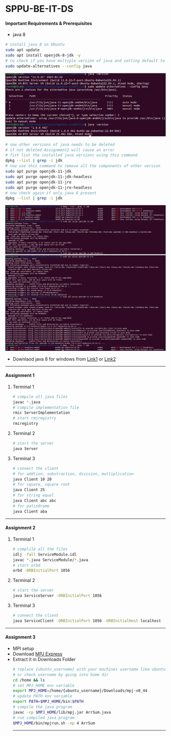 # SPPU-BE-IT-DS
#### Important Requirements & Prerequisites
- java 8
```bash
# install java 8 on Ubuntu
sudo apt update 
sudo apt install openjdk-8-jdk -y
# to check if you have multiple version of java and setting default to java 8
sudo update-alternatives --config java
```
![ALT](./assets/java8.png)
```bash
# now other versions of java needs to be deleted 
# if not deleted Assignment2 will cause an error
# fist list the installed java versions using this command
dpkg --list | grep -i jdk
# now use this command to remove all the components of other version
sudo apt purge openjdk-11-jdk
sudo apt purge openjdk-11-jdk-headless
sudo apt purge openjdk-11-jre
sudo apt purge openjdk-11-jre-headless
# now check again if only java 8 present
dpkg --list | grep -i jdk
```
![ALT](./assets/remove_java_1.png)
![ALT](./assets/remove_java2.png)

- Downlaod java 8 for windows from [Link1](https://builds.openlogic.com/downloadJDK/openlogic-openjdk/8u412-b08/openlogic-openjdk-8u412-b08-windows-x64.msi) or [Link2](https://www.openlogic.com/openjdk-downloads?field_java_parent_version_target_id=416&field_operating_system_target_id=436&field_architecture_target_id=391&field_java_package_target_id=396 
)
<hr>

#### Assignment 1
1. Terminal 1
    ```bash
    # compile all java files
    javac *.java
    # compile implementation file
    rmic ServerImplementation
    # start rmiregistry
    rmiregistry

    ```
2. Terminal 2
    ```bash
    # start the server
    java Server
    ```
3. Terminal 3
    ```bash
    # connect the client
    # for addtion, substraction, division, multiplication
    java Client 10 20
    # for square, square root
    java Client 25
    # for string equal
    java Client abc abc
    # for palindrome
    java Client aba
    ```
<hr>

#### Assignment 2
1. Terminal 1
    ```bash
    # complile all the files
    idlj -fall ServiceModule.idl
    javac *.java ServiceModule/*.java
    # start orbd 
    orbd -ORBInitialPort 1056
    ```
2. Terminal 2
    ```bash
    # start the server
    java ServiceServer -ORBInitialPort 1056
    ```
3. Terminal 3
    ```bash
    # connect the client
    java ServiceClient -ORBInitialPort 1056 -ORBInitialHost localhost
    ```
<hr>

#### Assignment 3
- MPI setup
- Download [MPJ Express](https://sourceforge.net/projects/mpjexpress/files/releases/mpj-v0_44.tar.gz/download) 
- Extract it in Downloads Folder
    ```bash
    # replace {ubuntu_username} with your machines username like ubuntu, vboxuser
    # or check username by going into home dir
    cd /home && ls
    # set MPJ_HOME env variable
    export MPJ_HOME=/home/{ubuntu_username}/Downloads/mpj-v0_44
    # update PATH env variable
    export PATH=$MPJ_HOME/bin:$PATH
    # compile the java program
    javac -cp $MPJ_HOME/lib/mpj.jar ArrSum.java
    # run compiled java program
    $MPJ_HOME/bin/mpjrun.sh -np 4 ArrSum

    ```
    <hr>
    